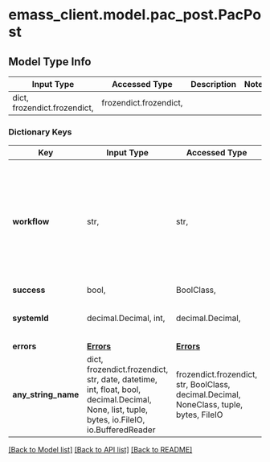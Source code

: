 # emass_client.model.pac_post.PacPost

## Model Type Info
Input Type | Accessed Type | Description | Notes
------------ | ------------- | ------------- | -------------
dict, frozendict.frozendict,  | frozendict.frozendict,  |  | 

### Dictionary Keys
Key | Input Type | Accessed Type | Description | Notes
------------ | ------------- | ------------- | ------------- | -------------
**workflow** | str,  | str,  | [Required] Values include the following:(Assess and Authorize, Assess Only, Security Plan Approval) | [optional] must be one of ["Assess and Authorize", "Assess Only", "Security Plan Approval", ] 
**success** | bool,  | BoolClass,  |  | [optional] 
**systemId** | decimal.Decimal, int,  | decimal.Decimal,  |  | [optional] value must be a 64 bit integer
**errors** | [**Errors**](Errors.md) | [**Errors**](Errors.md) |  | [optional] 
**any_string_name** | dict, frozendict.frozendict, str, date, datetime, int, float, bool, decimal.Decimal, None, list, tuple, bytes, io.FileIO, io.BufferedReader | frozendict.frozendict, str, BoolClass, decimal.Decimal, NoneClass, tuple, bytes, FileIO | any string name can be used but the value must be the correct type | [optional]

[[Back to Model list]](../../README.md#documentation-for-models) [[Back to API list]](../../README.md#documentation-for-api-endpoints) [[Back to README]](../../README.md)

